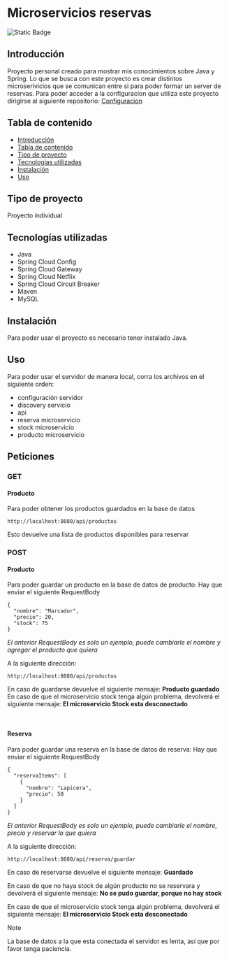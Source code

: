 # Microservicios reservas

![Static Badge](https://img.shields.io/badge/Estado%20-%20Terminado%20-%20green)

## Introducción
Proyecto personal creado para mostrar mis conocimientos sobre Java y Spring.
Lo que se busca con este proyecto es crear distintos microserivicios que se comunican
entre si para poder formar un server de reservas.
Para poder acceder a la configuracion que utiliza este proyecto dirigirse al siguiente
repositorio: 
<a href="https://github.com/MatiasRueda/Microservicios_reservas_configuracion">Configuracion</a>


## Tabla de contenido
* [Introducción](#Introducción)
* [Tabla de contenido](#Tabla-de-contenido)
* [Tipo de proyecto](#Tipo-de-proyecto)
* [Tecnologías utilizadas](#Tecnologías-utilizadas)
* [Instalación](#Instalación)
* [Uso](#Uso)


## Tipo de proyecto
Proyecto individual

## Tecnologías utilizadas
- Java
- Spring Cloud Config
- Spring Cloud Gateway
- Spring Cloud Netflix
- Spring Cloud Circuit Breaker
- Maven
- MySQL

## Instalación 
Para poder usar el proyecto es necesario tener instalado Java.

## Uso
Para poder usar el servidor de manera local, corra los archivos en el siguiente orden:
- configuración servidor
- discovery servicio
- api
- reserva microservicio
- stock microservicio
- producto microservicio

## Peticiones
### GET
#### Producto
Para poder obtener los productos guardados en la base de datos
```
http://localhost:8080/api/productos
```
Esto devuelve una lista de productos disponibles para reservar

### POST

#### Producto
Para poder guardar un producto en la base de datos de producto:
Hay que enviar el siguiente RequestBody 
```
{
  "nombre": "Marcador",
  "precio": 20,
  "stock": 75
}
```
_El anterior RequestBody es solo un ejemplo, puede cambiarle el nombre y agregar el producto que quiera_ 

A la siguiente dirección:
```
http://localhost:8080/api/productos
```


En caso de guardarse devuelve el siguiente mensaje:
**Producto guardado**</br>
En caso de que el microservicio stock tenga algún problema, devolverá el siguiente mensaje:
**El microservicio Stock esta desconectado**

</br>

#### Reserva
Para poder guardar una reserva en la base de datos de reserva:
Hay que enviar el siguiente RequestBody 
```
{
  "reservaItems": [
    {
      "nombre": "Lapicera",
      "precio": 50
    }  
  ]
}
```
_El anterior RequestBody es solo un ejemplo, puede cambiarle el nombre, precio y reservar lo que quiera_ 

A la siguiente dirección:
```
http://localhost:8080/api/reserva/guardar
```
En caso de reservarse devuelve el siguiente mensaje:
**Guardado**

En caso de que no haya stock de algún producto no se reservara y devolverá el siguiente mensaje:
**No se pudo guardar, porque no hay stock**

En caso de que el microservicio stock tenga algún problema, devolverá el siguiente mensaje:
**El microservicio Stock esta desconectado**


> [!NOTE]
> La base de datos a la que esta conectada el servidor es lenta, así que por favor tenga paciencia.
